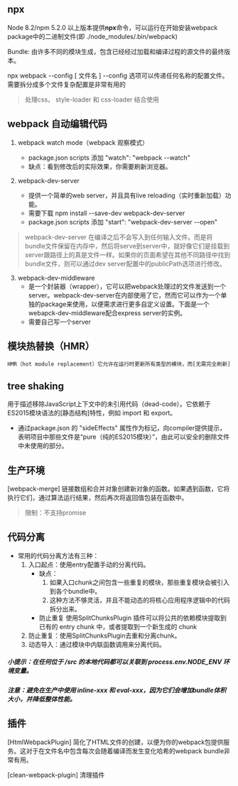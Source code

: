 ## npx
Node 8.2/npm 5.2.0 以上版本提供**npx**命令，可以运行在开始安装webpack package中的二进制文件(即 ./node_modules/.bin/webpack)

Bundle: 由许多不同的模块生成，包含已经经过加载和编译过程的源文件的最终版本。

npx webpack --config [ 文件名 ]
    --config 选项可以传递任何名称的配置文件。需要拆分成多个文件复杂配置是非常有用的

> 处理css， style-loader 和 css-loader 结合使用

## webpack 自动编辑代码
1. webpack watch mode（webpack 观察模式）
    - package.json scripts 添加 "watch": "webpack --watch"
    - 缺点：看到修改后的实际效果，你需要刷新浏览器。

2. webpack-dev-server
    - 提供一个简单的web server，并且具有live reloading（实时重新加载）功能。
    - 需要下载 npm install --save-dev webpack-dev-server
    - package.json scripts 添加 "start": "webpack-dev-server --open"
> webpack-dev-server 在编译之后不会写入到任何输入文件。而是将bundle文件保留在内存中，然后将serve到server中，就好像它们是挂载到server跟路径上的真是文件一样。如果你的页面希望在其他不同路径中找到bundle文件，则可以通过dev server配置中的publicPath选项进行修改。

3. webpack-dev-middleware
    - 是一个封装器（wrapper），它可以把webpack处理过的文件发送到一个server。webpack-dev-server在内部使用了它，然而它可以作为一个单独的package来使用，以便需求进行更多自定义设置。下面是一个webapck-dev-middleware配合express server的实例。
    - 需要自己写一个server

## 模块热替换（HMR）
    HMR（hot module replacement）它允许在运行时更新所有类型的模块，而[无需完全刷新]

## tree shaking
用于描述移除JavaScript上下文中的未引用代码（dead-code）。它依赖于ES2015模块语法的[静态结构]特性，例如 import 和 export。
- 通过package.json 的 "sideEffects" 属性作为标记，向compiler提供提示，表明项目中那些文件是“pure（纯的ES2015模块）”，由此可以安全的删除文件中未使用的部分。

## 生产环境
[webpack-merge] 链接数组和合并对象创建新对象的函数。如果遇到函数，它将执行它们，通过算法运行结果，然后再次将返回值包装在函数中。
> 限制：不支持promise

## 代码分离
- 常用的代码分离方法有三种：
    1. 入口起点：使用entry配置手动的分离代码。
        - 缺点：
            1. 如果入口chunk之间包含一些重复的模块，那些重复模块会被引入到各个bundle中。
            2. 这种方法不够灵活，并且不能动态的将核心应用程序逻辑中的代码拆分出来。
        - 防止重复
            使用SplitChunksPlugin 插件可以将公共的依赖模块提取到已有的 entry chunk 中，或者提取到一个新生成的 chunk
    2. 防止重复：使用SplitChunksPlugin去重和分离chunk。
    3. 动态导入：通过模块中内联函数调用来分离代码。

##### 小提示：在任何位于 /src 的本地代码都可以关联到 process.env.NODE_ENV 环境变量。
##### 注意：避免在生产中使用 inline-xxx 和 eval-xxx，因为它们会增加bundle体积大小，并降低整体性能。

## 插件
[HtmlWebpackPlugin] 简化了HTML文件的创建，以便为你的webpack包提供服务。这对于在文件名中包含每次会随着编译而发生变化哈希的webpack bundle非常有用。

[clean-webpack-plugin] 清理插件